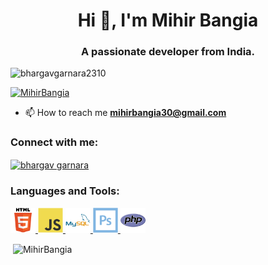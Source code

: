 <h1 align="center">Hi 👋, I'm Mihir Bangia</h1>
<h3 align="center">A passionate developer from India.</h3>

 

<p align="left"> <img src="https://komarev.com/ghpvc/?username=MihirBangia&label=Profile%20views&color=0e75b6&style=flat" alt="bhargavgarnara2310" /> </p>

 

<p align="left"> <a href="https://github.com/ryo-ma/github-profile-trophy"><img src="https://github-profile-trophy.vercel.app/?username=MihirBangia" alt="MihirBangia" /></a> </p>

 

- 📫 How to reach me **mihirbangia30@gmail.com**

 

<h3 align="left">Connect with me:</h3>
<p align="left">
<a href="https://www.linkedin.com/in/mihir-bangia-a948b9186/" target="blank"><img align="center" src="https://cdn.jsdelivr.net/npm/simple-icons@3.0.1/icons/linkedin.svg" alt="bhargav garnara" height="30" width="40" /></a>
<!-- <a href="https://fb.com/bhargav garnara" target="blank"><img align="center" src="https://cdn.jsdelivr.net/npm/simple-icons@3.0.1/icons/facebook.svg" alt="bhargav garnara" height="30" width="40" /></a> -->
<!-- <a href="https://instagram.com/bhargav_garnara_bg01" target="blank"><img align="center" src="https://cdn.jsdelivr.net/npm/simple-icons@3.0.1/icons/instagram.svg" alt="bhargav_garnara_bg01" height="30" width="40" /></a> -->
</p>

 

<h3 align="left">Languages and Tools:</h3>
<p align="left"> </a> <a href="https://www.w3.org/html/" target="_blank"> <img src="https://raw.githubusercontent.com/devicons/devicon/master/icons/html5/html5-original-wordmark.svg" alt="html5" width="40" height="40"/> </a>  <a href="https://developer.mozilla.org/en-US/docs/Web/JavaScript" target="_blank"> <img src="https://raw.githubusercontent.com/devicons/devicon/master/icons/javascript/javascript-original.svg" alt="javascript" width="40" height="40"/> </a>  <a href="https://www.mysql.com/" target="_blank"> <img src="https://raw.githubusercontent.com/devicons/devicon/master/icons/mysql/mysql-original-wordmark.svg" alt="mysql" width="40" height="40"/> </a> <a href="https://www.photoshop.com/en" target="_blank"> <img src="https://raw.githubusercontent.com/devicons/devicon/master/icons/photoshop/photoshop-line.svg" alt="photoshop" width="40" height="40"/> </a> <a href="https://www.php.net" target="_blank"> <img src="https://raw.githubusercontent.com/devicons/devicon/master/icons/php/php-original.svg" alt="php" width="40" height="40"/> </a>  </p>

 

<p>&nbsp;<img align="center" src="https://github-readme-stats.vercel.app/api?username=MihirBangia&show_icons=true&locale=en" alt="MihirBangia" /></p>
